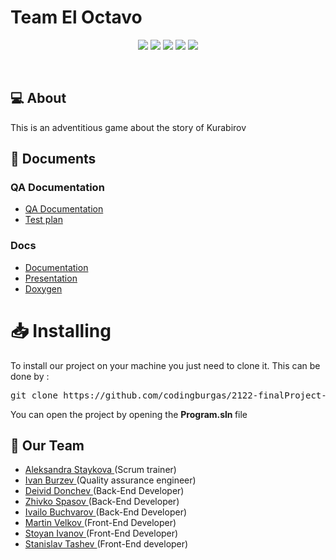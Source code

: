 # Team El Octavo

<p align = "center">
   <img src = "https://img.shields.io/github/milestones/open/codingburgas/finalProject-elOctavo?style=flat-square">
   <img src = "https://img.shields.io/github/contributors/codingburgas/2122-finalProject-elOctavo?style=flat-square">
   <img src = "https://img.shields.io/github/languages/code-size/codingburgas/2122-finalProject-elOctavo?style=flat-square">
   <img src = "https://img.shields.io/github/last-commit/codingburgas/2122-finalProject-elOctavo/main?style=flat-square">
   <img src = "https://img.shields.io/github/languages/top/codingburgas/2122-finalProject-elOctavo?style=flat-square">
</p>

<br>

## 💻 About
This is an adventitious game about the story of Kurabirov

## 📄 Documents
### QA Documentation
  - [QA Documentation]()
  - [Test plan]()
### Docs
- [Documentation]()
- [Presentation]()
- [Doxygen]()


<h1> 📥 Installing </h1>
<p> To install our project on your machine you just need to clone it. This can be done by : </p>
<pre>git clone https://github.com/codingburgas/2122-finalProject-elOctavo.git</pre>
You can open the project by opening the <strong> Program.sln </strong> file

## 🧒 Our Team

- <a href = "https://github.com/asstaykova19"> Aleksandra Staykova </a> (Scrum trainer)
- <a href = "https://github.com/IVBarzev19"> Ivan Burzev </a> (Quality assurance engineer)
- <a href = "https://github.com/DNDonchev20"> Deivid Donchev </a> (Back-End Developer)
- <a href = "https://github.com/ZZSpasov20"> Zhivko Spasov </a> (Back-End Developer)
- <a href = "https://github.com/ISBachvarov21"> Ivailo Buchvarov </a> (Back-End Developer)
- <a href = "https://github.com/MVVelkov21"> Martin Velkov </a> (Front-End Developer)
- <a href = "https://github.com/SDIvanov21"> Stoyan Ivanov </a> (Front-End Developer)
- <a href = "https://github.com/SMTashev20"> Stanislav Tashev </a> (Front-End developer)
